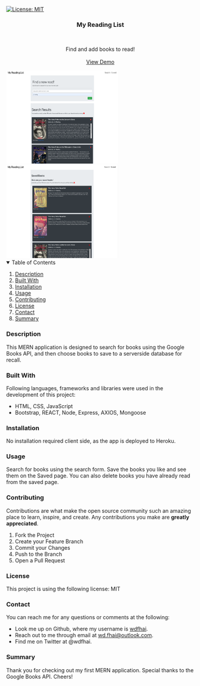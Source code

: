 [![License: MIT](https://img.shields.io/badge/License-MIT-yellow.svg)](https://opensource.org/licenses/MIT)

<div align="center">
    <h3 align="center">My Reading List</h3>
    <br />
    <p align="center">
    Find and add books to read!
    <br />
    <br />
    <a href="https://wdfhai-my-reading-list.herokuapp.com/">View Demo</a>
    </p>
</div>

<img src="./preview/preview.png" alt="project preview img" style="height: 250px; width: 300px;">

<br/>

<img src="./preview/preview2.png" alt="project preview img" style="height: 250px; width: 300px;">

<details open="open">
    <summary>Table of Contents</summary>
    <ol>
        <li><a href="#about-the-project">Description</a></li>
        <li><a href="#built-with">Built With</a></li></li>
        <li><a href="#installation">Installation</a></li>
        <li><a href="#usage">Usage</a></li>
        <li><a href="#contributing">Contributing</a></li>
        <li><a href="#license">License</a></li>
        <li><a href="#contact">Contact</a></li>
        <li><a href="#summary">Summary</a></li>
    </ol>
</details>

### Description

This MERN application is designed to search for books using the Google Books API, and then choose books to save to a serverside database for recall.

### Built With

Following languages, frameworks and libraries were used in the development of this project:

- HTML, CSS, JavaScript
- Bootstrap, REACT, Node, Express, AXIOS, Mongoose

### Installation

No installation required client side, as the app is deployed to Heroku.

### Usage

Search for books using the search form. Save the books you like and see them on the Saved page. You can also delete books you have already read from the saved page.

### Contributing

Contributions are what make the open source community such an amazing place to learn, inspire, and create. Any contributions you make are **greatly appreciated**.

1. Fork the Project
2. Create your Feature Branch
3. Commit your Changes
4. Push to the Branch
5. Open a Pull Request

### License

This project is using the following license: MIT

### Contact

You can reach me for any questions or comments at the following:

- Look me up on Github, where my username is <span><a href="https://github.com/wdfhai">wdfhai</a></span>.
- Reach out to me through email at wd.fhai@outlook.com.
- Find me on Twitter at @wdfhai.

### Summary

Thank you for checking out my first MERN application. Special thanks to the Google Books API. Cheers!
